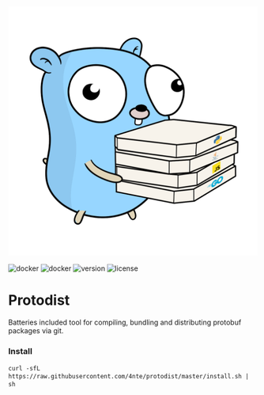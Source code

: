 <p align="center">
<img width="600" src="assets/logo.png" alt="Protodist" title="Protodist" />
</p>

![docker](https://img.shields.io/github/go-mod/go-version/4nte/protodist)
![docker](https://img.shields.io/docker/pulls/antegulin/protodist)
![version](https://img.shields.io/github/v/release/4nte/protodist?sort=semver)
![license](https://img.shields.io/github/license/4nte/protodist)




# Protodist 
Batteries included tool for compiling, bundling and distributing protobuf packages via git.

### Install

```shell script
curl -sfL https://raw.githubusercontent.com/4nte/protodist/master/install.sh | sh
```